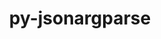 ---
title: "py-jsonargparse"
layout: cache
categories: [package, develop]
meta: {"compilers": ["none"], "num_specs": 47, "num_specs_by_stack": {"ml-darwin-aarch64-mps": 16, "ml-linux-aarch64-cpu": 16, "ml-linux-aarch64-cuda": 16, "ml-linux-x86_64-cpu": 15, "ml-linux-x86_64-cuda": 15, "root": 47}, "oss": ["sequoia", "ubuntu24.04"], "platforms": ["darwin", "linux"], "stacks": ["ml-darwin-aarch64-mps", "ml-linux-aarch64-cpu", "ml-linux-aarch64-cuda", "ml-linux-x86_64-cpu", "ml-linux-x86_64-cuda", "root"], "targets": ["aarch64", "x86_64_v3"], "versions": ["4.35.0", "4.39.0"]}
spec_details: [{"compiler": "none", "hash": "2g22hmqqb4clmgfvws6uz2yss374lprb", "os": "ubuntu24.04", "platform": "linux", "size": "-", "stacks": ["ml-linux-x86_64-cpu", "ml-linux-x86_64-cuda", "root"], "target": "x86_64_v3", "variants": ["build_system=python_pip", "+signatures"], "versions": ["4.39.0"]}, {"compiler": "none", "hash": "2k4hhbk33lsrywqvttpzm2xxn6dttitd", "os": "sequoia", "platform": "darwin", "size": "-", "stacks": ["ml-darwin-aarch64-mps", "root"], "target": "aarch64", "variants": ["build_system=python_pip", "+signatures"], "versions": ["4.35.0"]}, {"compiler": "none", "hash": "5j7yixx3umhl2aupatxhixm7gqujcwgh", "os": "sequoia", "platform": "darwin", "size": "-", "stacks": ["ml-darwin-aarch64-mps", "root"], "target": "aarch64", "variants": ["build_system=python_pip", "+signatures"], "versions": ["4.35.0"]}, {"compiler": "none", "hash": "64m3wx3o6p2edgf3hywbseau7snq5tvu", "os": "sequoia", "platform": "darwin", "size": "-", "stacks": ["ml-darwin-aarch64-mps", "root"], "target": "aarch64", "variants": ["build_system=python_pip", "+signatures"], "versions": ["4.39.0"]}, {"compiler": "none", "hash": "6gnbwf6ulrdtekx62msvgbzoadkau5af", "os": "ubuntu24.04", "platform": "linux", "size": "-", "stacks": ["ml-linux-aarch64-cpu", "ml-linux-aarch64-cuda", "root"], "target": "aarch64", "variants": ["build_system=python_pip", "+signatures"], "versions": ["4.39.0"]}, {"compiler": "none", "hash": "6x3fwk3yyixxjp7cy5kgsuz7j7fuvu57", "os": "sequoia", "platform": "darwin", "size": "-", "stacks": ["ml-darwin-aarch64-mps", "root"], "target": "aarch64", "variants": ["build_system=python_pip", "+signatures"], "versions": ["4.35.0"]}, {"compiler": "none", "hash": "6zepwencilnii4krueqwmhgxn23urmap", "os": "ubuntu24.04", "platform": "linux", "size": "-", "stacks": ["ml-linux-x86_64-cpu", "ml-linux-x86_64-cuda", "root"], "target": "x86_64_v3", "variants": ["build_system=python_pip", "+signatures"], "versions": ["4.35.0"]}, {"compiler": "none", "hash": "agogik4dvwbqzdn3zorcmeh3yhyszvqs", "os": "sequoia", "platform": "darwin", "size": "-", "stacks": ["ml-darwin-aarch64-mps", "root"], "target": "aarch64", "variants": ["build_system=python_pip", "+signatures"], "versions": ["4.35.0"]}, {"compiler": "none", "hash": "ak5jr5b2ed7gjum2md5y2e7egewgmvso", "os": "ubuntu24.04", "platform": "linux", "size": "-", "stacks": ["ml-linux-x86_64-cpu", "ml-linux-x86_64-cuda", "root"], "target": "x86_64_v3", "variants": ["build_system=python_pip", "+signatures"], "versions": ["4.35.0"]}, {"compiler": "none", "hash": "aks5e2sltoywdzph7oxu3panqxkzn3nk", "os": "ubuntu24.04", "platform": "linux", "size": "-", "stacks": ["ml-linux-x86_64-cpu", "ml-linux-x86_64-cuda", "root"], "target": "x86_64_v3", "variants": ["build_system=python_pip", "+signatures"], "versions": ["4.39.0"]}, {"compiler": "none", "hash": "aojgq3f4kfyku7giiagzgg7cwwulkl66", "os": "ubuntu24.04", "platform": "linux", "size": "-", "stacks": ["ml-linux-aarch64-cpu", "ml-linux-aarch64-cuda", "root"], "target": "aarch64", "variants": ["build_system=python_pip", "+signatures"], "versions": ["4.39.0"]}, {"compiler": "none", "hash": "aqarvhaycp7yly22kb76sdo7r47qyogc", "os": "ubuntu24.04", "platform": "linux", "size": "-", "stacks": ["ml-linux-aarch64-cpu", "ml-linux-aarch64-cuda", "root"], "target": "aarch64", "variants": ["build_system=python_pip", "+signatures"], "versions": ["4.39.0"]}, {"compiler": "none", "hash": "azftpw6hykgof57sckgkz3bkuulfafdx", "os": "ubuntu24.04", "platform": "linux", "size": "-", "stacks": ["ml-linux-aarch64-cpu", "ml-linux-aarch64-cuda", "root"], "target": "aarch64", "variants": ["build_system=python_pip", "+signatures"], "versions": ["4.35.0"]}, {"compiler": "none", "hash": "bl32cr4dsgy6wgusccyc4pztzmzcvx4n", "os": "ubuntu24.04", "platform": "linux", "size": "-", "stacks": ["ml-linux-aarch64-cpu", "ml-linux-aarch64-cuda", "root"], "target": "aarch64", "variants": ["build_system=python_pip", "+signatures"], "versions": ["4.35.0"]}, {"compiler": "none", "hash": "bxtmby5ct23bhoda5b4z4zg35sonuy37", "os": "ubuntu24.04", "platform": "linux", "size": "-", "stacks": ["ml-linux-aarch64-cpu", "ml-linux-aarch64-cuda", "root"], "target": "aarch64", "variants": ["build_system=python_pip", "+signatures"], "versions": ["4.39.0"]}, {"compiler": "none", "hash": "ct4ptsz2s4rwpl3ljmhpn2xmiuh6julz", "os": "ubuntu24.04", "platform": "linux", "size": "-", "stacks": ["ml-linux-aarch64-cpu", "ml-linux-aarch64-cuda", "root"], "target": "aarch64", "variants": ["build_system=python_pip", "+signatures"], "versions": ["4.35.0"]}, {"compiler": "none", "hash": "dzayhj72mtcjiw377l7o5yr3dcehk6ok", "os": "sequoia", "platform": "darwin", "size": "-", "stacks": ["ml-darwin-aarch64-mps", "root"], "target": "aarch64", "variants": ["build_system=python_pip", "+signatures"], "versions": ["4.35.0"]}, {"compiler": "none", "hash": "e6ao2id45gucxe6tbz7jlw5vxubhbuf7", "os": "ubuntu24.04", "platform": "linux", "size": "-", "stacks": ["ml-linux-x86_64-cpu", "ml-linux-x86_64-cuda", "root"], "target": "x86_64_v3", "variants": ["build_system=python_pip", "+signatures"], "versions": ["4.39.0"]}, {"compiler": "none", "hash": "ed7tlma3vsnilxu7nobxvor7uwhz62eu", "os": "ubuntu24.04", "platform": "linux", "size": "-", "stacks": ["ml-linux-aarch64-cpu", "ml-linux-aarch64-cuda", "root"], "target": "aarch64", "variants": ["build_system=python_pip", "+signatures"], "versions": ["4.35.0"]}, {"compiler": "none", "hash": "flkvl6ah3blp2odhzwdmzbqizbk2p2yk", "os": "sequoia", "platform": "darwin", "size": "-", "stacks": ["ml-darwin-aarch64-mps", "root"], "target": "aarch64", "variants": ["build_system=python_pip", "+signatures"], "versions": ["4.39.0"]}, {"compiler": "none", "hash": "ftkk4cww2v6tggnwson4e7tn5mjggu3o", "os": "sequoia", "platform": "darwin", "size": "-", "stacks": ["ml-darwin-aarch64-mps", "root"], "target": "aarch64", "variants": ["build_system=python_pip", "+signatures"], "versions": ["4.39.0"]}, {"compiler": "none", "hash": "grwn4j5qs25q5tzwvmvh6yyuqldn3wjg", "os": "ubuntu24.04", "platform": "linux", "size": "-", "stacks": ["ml-linux-aarch64-cpu", "ml-linux-aarch64-cuda", "root"], "target": "aarch64", "variants": ["build_system=python_pip", "+signatures"], "versions": ["4.35.0"]}, {"compiler": "none", "hash": "j2aoqrfmbbz7u5xdlblip5yny7howu77", "os": "ubuntu24.04", "platform": "linux", "size": "-", "stacks": ["ml-linux-aarch64-cpu", "ml-linux-aarch64-cuda", "root"], "target": "aarch64", "variants": ["build_system=python_pip", "+signatures"], "versions": ["4.35.0"]}, {"compiler": "none", "hash": "j3rut5tnoy77bwka7x2ph64jhge5rgck", "os": "ubuntu24.04", "platform": "linux", "size": "-", "stacks": ["ml-linux-x86_64-cpu", "ml-linux-x86_64-cuda", "root"], "target": "x86_64_v3", "variants": ["build_system=python_pip", "+signatures"], "versions": ["4.39.0"]}, {"compiler": "none", "hash": "jo57vaystx5qod76gku7yyivxyjapypl", "os": "ubuntu24.04", "platform": "linux", "size": "-", "stacks": ["ml-linux-x86_64-cpu", "ml-linux-x86_64-cuda", "root"], "target": "x86_64_v3", "variants": ["build_system=python_pip", "+signatures"], "versions": ["4.35.0"]}, {"compiler": "none", "hash": "kzkziu4zaw3ufljlzrxz46kptomnjd7z", "os": "ubuntu24.04", "platform": "linux", "size": "-", "stacks": ["ml-linux-aarch64-cpu", "ml-linux-aarch64-cuda", "root"], "target": "aarch64", "variants": ["build_system=python_pip", "+signatures"], "versions": ["4.39.0"]}, {"compiler": "none", "hash": "mbb6c6fxdi4p6xmr4dcvjffmkykhueg4", "os": "sequoia", "platform": "darwin", "size": "-", "stacks": ["ml-darwin-aarch64-mps", "root"], "target": "aarch64", "variants": ["build_system=python_pip", "+signatures"], "versions": ["4.39.0"]}, {"compiler": "none", "hash": "mqhfyniggkqg4z7ru6syuobrlmpb5kcn", "os": "ubuntu24.04", "platform": "linux", "size": "-", "stacks": ["ml-linux-x86_64-cpu", "ml-linux-x86_64-cuda", "root"], "target": "x86_64_v3", "variants": ["build_system=python_pip", "+signatures"], "versions": ["4.39.0"]}, {"compiler": "none", "hash": "nylsjhn7vc5cw5a66e2lxnvbjpospwu3", "os": "sequoia", "platform": "darwin", "size": "-", "stacks": ["ml-darwin-aarch64-mps", "root"], "target": "aarch64", "variants": ["build_system=python_pip", "+signatures"], "versions": ["4.35.0"]}, {"compiler": "none", "hash": "qjmpdbcofom5n4mbck3bxqdm5qoj5nk2", "os": "sequoia", "platform": "darwin", "size": "-", "stacks": ["ml-darwin-aarch64-mps", "root"], "target": "aarch64", "variants": ["build_system=python_pip", "+signatures"], "versions": ["4.39.0"]}, {"compiler": "none", "hash": "qkaxcfs3bac37sryzw6jyhbts7y2a3jv", "os": "ubuntu24.04", "platform": "linux", "size": "-", "stacks": ["ml-linux-x86_64-cpu", "ml-linux-x86_64-cuda", "root"], "target": "x86_64_v3", "variants": ["build_system=python_pip", "+signatures"], "versions": ["4.39.0"]}, {"compiler": "none", "hash": "qssqxufbwfsihpspbobe33akb63znsxj", "os": "ubuntu24.04", "platform": "linux", "size": "-", "stacks": ["ml-linux-x86_64-cpu", "ml-linux-x86_64-cuda", "root"], "target": "x86_64_v3", "variants": ["build_system=python_pip", "+signatures"], "versions": ["4.35.0"]}, {"compiler": "none", "hash": "r4t5eyvcz7dmssmev6d7rhwv3g4764wr", "os": "ubuntu24.04", "platform": "linux", "size": "-", "stacks": ["ml-linux-aarch64-cpu", "ml-linux-aarch64-cuda", "root"], "target": "aarch64", "variants": ["build_system=python_pip", "+signatures"], "versions": ["4.35.0"]}, {"compiler": "none", "hash": "rbziwliw2bjktm5kn7gftxiz5ohkpzlf", "os": "ubuntu24.04", "platform": "linux", "size": "-", "stacks": ["ml-linux-aarch64-cpu", "ml-linux-aarch64-cuda", "root"], "target": "aarch64", "variants": ["build_system=python_pip", "+signatures"], "versions": ["4.35.0"]}, {"compiler": "none", "hash": "tel3esqgj46gduq5sive4oxedexvowoq", "os": "ubuntu24.04", "platform": "linux", "size": "-", "stacks": ["ml-linux-x86_64-cpu", "ml-linux-x86_64-cuda", "root"], "target": "x86_64_v3", "variants": ["build_system=python_pip", "+signatures"], "versions": ["4.35.0"]}, {"compiler": "none", "hash": "ts7ccfndnfnszirhdbywoflpxbydseaz", "os": "ubuntu24.04", "platform": "linux", "size": "-", "stacks": ["ml-linux-x86_64-cpu", "ml-linux-x86_64-cuda", "root"], "target": "x86_64_v3", "variants": ["build_system=python_pip", "+signatures"], "versions": ["4.35.0"]}, {"compiler": "none", "hash": "ttkec7y33jxuf6vbneyxfgdngsxpnqoc", "os": "sequoia", "platform": "darwin", "size": "-", "stacks": ["ml-darwin-aarch64-mps", "root"], "target": "aarch64", "variants": ["build_system=python_pip", "+signatures"], "versions": ["4.39.0"]}, {"compiler": "none", "hash": "u3g6rsms6rxgfgnnzyfs7rxoamsvo5vz", "os": "ubuntu24.04", "platform": "linux", "size": "-", "stacks": ["ml-linux-x86_64-cpu", "ml-linux-x86_64-cuda", "root"], "target": "x86_64_v3", "variants": ["build_system=python_pip", "+signatures"], "versions": ["4.35.0"]}, {"compiler": "none", "hash": "u5k5vh3zhgolhsh5clgmlonfdusil343", "os": "ubuntu24.04", "platform": "linux", "size": "-", "stacks": ["ml-linux-aarch64-cpu", "ml-linux-aarch64-cuda", "root"], "target": "aarch64", "variants": ["build_system=python_pip", "+signatures"], "versions": ["4.35.0"]}, {"compiler": "none", "hash": "ufly3kdxnammwiiabrs5fizms5rflomh", "os": "sequoia", "platform": "darwin", "size": "-", "stacks": ["ml-darwin-aarch64-mps", "root"], "target": "aarch64", "variants": ["build_system=python_pip", "+signatures"], "versions": ["4.35.0"]}, {"compiler": "none", "hash": "uyldfyhhnejtixrfblodhj7sgo6p4xii", "os": "sequoia", "platform": "darwin", "size": "-", "stacks": ["ml-darwin-aarch64-mps", "root"], "target": "aarch64", "variants": ["build_system=python_pip", "+signatures"], "versions": ["4.39.0"]}, {"compiler": "none", "hash": "v26kormlvs6qwexendqpdtgjokgl73u2", "os": "ubuntu24.04", "platform": "linux", "size": "-", "stacks": ["ml-linux-aarch64-cpu", "ml-linux-aarch64-cuda", "root"], "target": "aarch64", "variants": ["build_system=python_pip", "+signatures"], "versions": ["4.35.0"]}, {"compiler": "none", "hash": "vfzcjxyslvltnhtclmzta7uwcpf46wb3", "os": "sequoia", "platform": "darwin", "size": "-", "stacks": ["ml-darwin-aarch64-mps", "root"], "target": "aarch64", "variants": ["build_system=python_pip", "+signatures"], "versions": ["4.35.0"]}, {"compiler": "none", "hash": "w6oe34ndnft4f46i4udcosaab56enjkj", "os": "sequoia", "platform": "darwin", "size": "-", "stacks": ["ml-darwin-aarch64-mps", "root"], "target": "aarch64", "variants": ["build_system=python_pip", "+signatures"], "versions": ["4.35.0"]}, {"compiler": "none", "hash": "wbjw36j3qeop4dt3etl62aedzxf7sozb", "os": "ubuntu24.04", "platform": "linux", "size": "-", "stacks": ["ml-linux-aarch64-cpu", "ml-linux-aarch64-cuda", "root"], "target": "aarch64", "variants": ["build_system=python_pip", "+signatures"], "versions": ["4.39.0"]}, {"compiler": "none", "hash": "woftz2l3xie2fqnr2mvc4a4trwfozphq", "os": "ubuntu24.04", "platform": "linux", "size": "-", "stacks": ["ml-linux-x86_64-cpu", "ml-linux-x86_64-cuda", "root"], "target": "x86_64_v3", "variants": ["build_system=python_pip", "+signatures"], "versions": ["4.35.0"]}, {"compiler": "none", "hash": "xrm3p3fd3mm7nd7gxgbm3vnlenoi7efz", "os": "ubuntu24.04", "platform": "linux", "size": "-", "stacks": ["ml-linux-x86_64-cpu", "ml-linux-x86_64-cuda", "root"], "target": "x86_64_v3", "variants": ["build_system=python_pip", "+signatures"], "versions": ["4.35.0"]}]
---